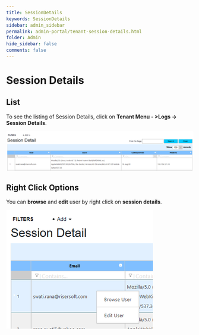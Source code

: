 ```yaml
---
title: SessionDetails
keywords: SessionDetails
sidebar: admin_sidebar
permalink: admin-portal/tenant-session-details.html
folder: Admin
hide_sidebar: false
comments: false
---
```


# Session Details

## List

To see the listing of Session Details, click on **Tenant Menu - >Logs -> Session Details**.

![](/images/TenSessionDetails.png)

## Right Click Options

You can **browse** and **edit** user by right click on **session details**.

![](/images/TenSessionDetailsRightClick.png)

